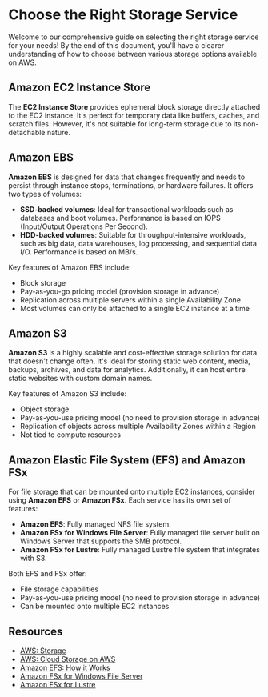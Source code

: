 # Choose the Right Storage Service

Welcome to our comprehensive guide on selecting the right storage service for your needs! By the end of this document, you'll have a clearer understanding of how to choose between various storage options available on AWS.

## Amazon EC2 Instance Store

The **EC2 Instance Store** provides ephemeral block storage directly attached to the EC2 instance. It's perfect for temporary data like buffers, caches, and scratch files. However, it's not suitable for long-term storage due to its non-detachable nature.

## Amazon EBS

**Amazon EBS** is designed for data that changes frequently and needs to persist through instance stops, terminations, or hardware failures. It offers two types of volumes:

- **SSD-backed volumes**: Ideal for transactional workloads such as databases and boot volumes. Performance is based on IOPS (Input/Output Operations Per Second).
- **HDD-backed volumes**: Suitable for throughput-intensive workloads, such as big data, data warehouses, log processing, and sequential data I/O. Performance is based on MB/s.

Key features of Amazon EBS include:

- Block storage
- Pay-as-you-go pricing model (provision storage in advance)
- Replication across multiple servers within a single Availability Zone
- Most volumes can only be attached to a single EC2 instance at a time

## Amazon S3

**Amazon S3** is a highly scalable and cost-effective storage solution for data that doesn't change often. It's ideal for storing static web content, media, backups, archives, and data for analytics. Additionally, it can host entire static websites with custom domain names.

Key features of Amazon S3 include:

- Object storage
- Pay-as-you-use pricing model (no need to provision storage in advance)
- Replication of objects across multiple Availability Zones within a Region
- Not tied to compute resources

## Amazon Elastic File System (EFS) and Amazon FSx

For file storage that can be mounted onto multiple EC2 instances, consider using **Amazon EFS** or **Amazon FSx**. Each service has its own set of features:

- **Amazon EFS**: Fully managed NFS file system.
- **Amazon FSx for Windows File Server**: Fully managed file server built on Windows Server that supports the SMB protocol.
- **Amazon FSx for Lustre**: Fully managed Lustre file system that integrates with S3.

Both EFS and FSx offer:

- File storage capabilities
- Pay-as-you-use pricing model (no need to provision storage in advance)
- Can be mounted onto multiple EC2 instances

## Resources

- [AWS: Storage](https://aws.amazon.com/storage/)
- [AWS: Cloud Storage on AWS](https://aws.amazon.com/cloud-storage/)
- [Amazon EFS: How it Works](https://docs.aws.amazon.com/efs/latest/ug/how-it-works.html)
- [Amazon FSx for Windows File Server](https://aws.amazon.com/fsx/windows/)
- [Amazon FSx for Lustre](https://aws.amazon.com/fsx/lustre/)
